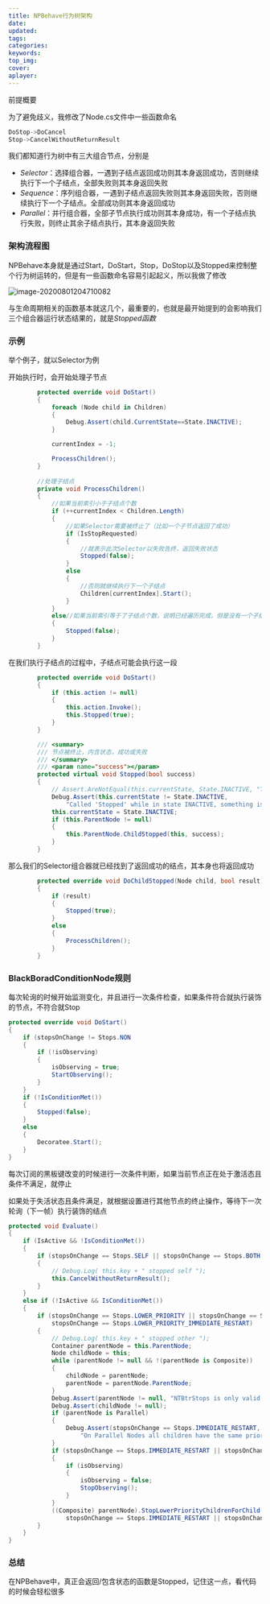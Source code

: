 ```yaml
---
title: NPBehave行为树架构
date:
updated:
tags:
categories:
keywords:
top_img:
cover:
aplayer:
---
```

<meta name="referrer" content="no-referrer" />

前提概要

为了避免歧义，我修改了Node.cs文件中一些函数命名

```c#
DoStop->DoCancel
Stop->CancelWithoutReturnResult
```

我们都知道行为树中有三大组合节点，分别是

- *Selector*：选择组合器，一遇到子结点返回成功则其本身返回成功，否则继续执行下一个子结点，全部失败则其本身返回失败
- *Sequence*：序列组合器，一遇到子结点返回失败则其本身返回失败，否则继续执行下一个子结点。全部成功则其本身返回成功
- *Parallel*：并行组合器，全部子节点执行成功则其本身成功，有一个子结点执行失败，则终止其余子结点执行，其本身返回失败

### 架构流程图

NPBehave本身就是通过Start，DoStart，Stop，DoStop以及Stopped来控制整个行为树运转的，但是有一些函数命名容易引起起义，所以我做了修改

![image-20200801204710082](https://myfirstblog.oss-cn-hangzhou.aliyuncs.com/typoraImages/image-20200801204710082.png)

与生命周期相关的函数基本就这几个，最重要的，也就是最开始提到的会影响我们三个组合器运行状态结果的，就是*Stopped函数*

### 示例

举个例子，就以Selector为例

开始执行时，会开始处理子节点

```C#
        protected override void DoStart()
        {
            foreach (Node child in Children)
            {
                Debug.Assert(child.CurrentState==State.INACTIVE);
            }

            currentIndex = -1;

            ProcessChildren();
        }
		
		//处理子结点
        private void ProcessChildren()
        {
            //如果当前索引小于子结点个数
            if (++currentIndex < Children.Length)
            {
                //如果Selector需要被终止了（比如一个子节点返回了成功）
                if (IsStopRequested)
                {
                    //就表示此次Selector以失败告终，返回失败状态
                    Stopped(false);
                }
                else
                {
                    //否则就继续执行下一个子结点
                    Children[currentIndex].Start();
                }
            }
            else//如果当前索引等于了子结点个数，说明已经遍历完成，但是没有一个子结点返回成功，所以以失败告终，返回失败状态
            {
                Stopped(false);
            }
        }
```

在我们执行子结点的过程中，子结点可能会执行这一段

```c#
        protected override void DoStart()
        {
            if (this.action != null)
            {
                this.action.Invoke();
                this.Stopped(true);
            }
        }

        /// <summary>
        /// 节点被终止，内含状态，成功或失败
        /// </summary>
        /// <param name="success"></param>
        protected virtual void Stopped(bool success)
        {
            // Assert.AreNotEqual(this.currentState, State.INACTIVE, "The Node " + this + " called 'Stopped' while in state INACTIVE, something is wrong! PATH: " + GetPath());
            Debug.Assert(this.currentState != State.INACTIVE,
                "Called 'Stopped' while in state INACTIVE, something is wrong!");
            this.currentState = State.INACTIVE;
            if (this.ParentNode != null)
            {
                this.ParentNode.ChildStopped(this, success);
            }
        }

```

那么我们的Selector组合器就已经找到了返回成功的结点，其本身也将返回成功

```C#
        protected override void DoChildStopped(Node child, bool result)
        {
            if (result)
            {
                Stopped(true);
            }
            else
            {
                ProcessChildren();
            }
        }
```

### BlackBoradConditionNode规则

每次轮询的时候开始监测变化，并且进行一次条件检查，如果条件符合就执行装饰的节点，不符合就Stop

```cs
protected override void DoStart()
{
    if (stopsOnChange != Stops.NON
    {
        if (!isObserving)
        {
            isObserving = true;
            StartObserving();
        }
    }
    if (!IsConditionMet())
    {
        Stopped(false);
    }
    else
    {
        Decoratee.Start();
    }
}
```

每次订阅的黑板键改变的时候进行一次条件判断，如果当前节点正在处于激活态且条件不满足，就停止

如果处于失活状态且条件满足，就根据设置进行其他节点的终止操作，等待下一次轮询（下一帧）执行装饰的结点

```cs
protected void Evaluate()
{
    if (IsActive && !IsConditionMet())
    {
        if (stopsOnChange == Stops.SELF || stopsOnChange == Stops.BOTH || stopsOnChange == Stops.IMMEDIATE_RESTART)
        {
            // Debug.Log( this.key + " stopped self ");
            this.CancelWithoutReturnResult();
        }
    }
    else if (!IsActive && IsConditionMet())
    {
        if (stopsOnChange == Stops.LOWER_PRIORITY || stopsOnChange == Stops.BOTH || stopsOnChange == Stops.IMMEDIATE_RESTART ||
            stopsOnChange == Stops.LOWER_PRIORITY_IMMEDIATE_RESTART)
        {
            // Debug.Log( this.key + " stopped other ");
            Container parentNode = this.ParentNode;
            Node childNode = this;
            while (parentNode != null && !(parentNode is Composite))
            {
                childNode = parentNode;
                parentNode = parentNode.ParentNode;
            }
            Debug.Assert(parentNode != null, "NTBtrStops is only valid when attached to a parent composite");
            Debug.Assert(childNode != null);
            if (parentNode is Parallel)
            {
                Debug.Assert(stopsOnChange == Stops.IMMEDIATE_RESTART,
                    "On Parallel Nodes all children have the same priority, thus Stops.LOWER_PRIORITY or Stops.BOTH are unsupported in this context!");
            }
            if (stopsOnChange == Stops.IMMEDIATE_RESTART || stopsOnChange == Stops.LOWER_PRIORITY_IMMEDIATE_RESTART)
            {
                if (isObserving)
                {
                    isObserving = false;
                    StopObserving();
                }
            }
            ((Composite) parentNode).StopLowerPriorityChildrenForChild(childNode,
                stopsOnChange == Stops.IMMEDIATE_RESTART || stopsOnChange == Stops.LOWER_PRIORITY_IMMEDIATE_RESTART);
        }
    }
}
```



### 总结

在NPBehave中，真正会返回/包含状态的函数是Stopped，记住这一点，看代码的时候会轻松很多
